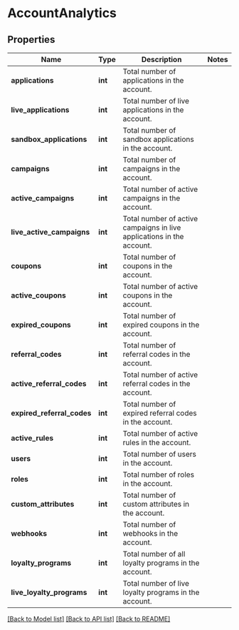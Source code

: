 # AccountAnalytics

## Properties
Name | Type | Description | Notes
------------ | ------------- | ------------- | -------------
**applications** | **int** | Total number of applications in the account. | 
**live_applications** | **int** | Total number of live applications in the account. | 
**sandbox_applications** | **int** | Total number of sandbox applications in the account. | 
**campaigns** | **int** | Total number of campaigns in the account. | 
**active_campaigns** | **int** | Total number of active campaigns in the account. | 
**live_active_campaigns** | **int** | Total number of active campaigns in live applications in the account. | 
**coupons** | **int** | Total number of coupons in the account. | 
**active_coupons** | **int** | Total number of active coupons in the account. | 
**expired_coupons** | **int** | Total number of expired coupons in the account. | 
**referral_codes** | **int** | Total number of referral codes in the account. | 
**active_referral_codes** | **int** | Total number of active referral codes in the account. | 
**expired_referral_codes** | **int** | Total number of expired referral codes in the account. | 
**active_rules** | **int** | Total number of active rules in the account. | 
**users** | **int** | Total number of users in the account. | 
**roles** | **int** | Total number of roles in the account. | 
**custom_attributes** | **int** | Total number of custom attributes in the account. | 
**webhooks** | **int** | Total number of webhooks in the account. | 
**loyalty_programs** | **int** | Total number of all loyalty programs in the account. | 
**live_loyalty_programs** | **int** | Total number of live loyalty programs in the account. | 

[[Back to Model list]](../README.md#documentation-for-models) [[Back to API list]](../README.md#documentation-for-api-endpoints) [[Back to README]](../README.md)


